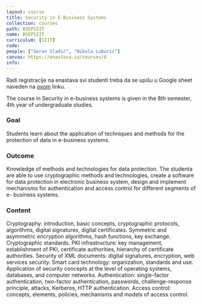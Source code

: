 ```yaml
---
layout: course
title: Security in E-Business Systems
collection: courses
path: BSEPSIIT
name: BSEPSIIT
curriculum: [SIIT]
code:
people: ["Goran Sladić", "Nikola Luburić"]
canvas: https://enastava.io/courses/8
info:
---
```


Radi registracije na enastava svi studenti treba da se upišu u Google sheet naveden na [ovom](https://docs.google.com/spreadsheets/d/1eMX2czCYv_COph0x4tqFxIJsmrRwIyA8cbBBV7iLMlU/edit?usp=sharing) linku.


The course in Security in e-business systems is given in the 8th semester, 4th year of undergraduate studies.


### Goal 

Students learn about the application of techniques and methods for the protection of data in e-business systems.

### Outcome 

Knowledge of methods and technologies for data protection. The studenta are able to use cryptographic methods and technologies, create a software for data protection in electronic business system, design and implement mechanisms for authentication and access control for different segments of e- business systems.

### Content 

Cryptography: introduction, basic concepts, cryptographic protocols, algorithms, digital signatures, digital certificates. Symmetric and asymmetric encryption algorithms, hash functions, key exchange. Cryptographic standards. PKI infrastructure: key management, establishment of PKI, certificate authorities, hierarchy of certificate authorities. Security of XML documents: digital signatures, encryption, web services security. Smart card technology: organization, standards and use. Application of security concepts at the level of operating systems, databases, and computer networks. Authentication: single-factor authentication, two-factor authentication, passwords, challenge-response principle, attacks, Kerberos, HTTP authentication. Access control: concepts, elements, policies, mechanisms and models of access control.